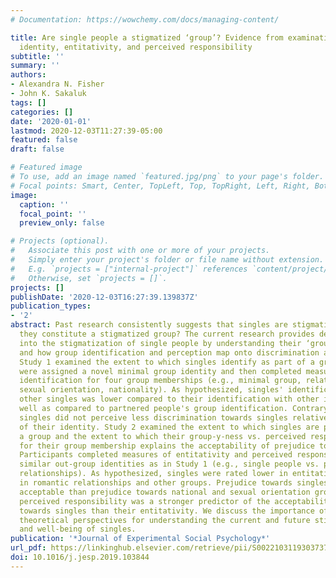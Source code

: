 ```yaml
---
# Documentation: https://wowchemy.com/docs/managing-content/

title: Are single people a stigmatized ‘group’? Evidence from examinations of social
  identity, entitativity, and perceived responsibility
subtitle: ''
summary: ''
authors:
- Alexandra N. Fisher
- John K. Sakaluk
tags: []
categories: []
date: '2020-01-01'
lastmod: 2020-12-03T11:27:39-05:00
featured: false
draft: false

# Featured image
# To use, add an image named `featured.jpg/png` to your page's folder.
# Focal points: Smart, Center, TopLeft, Top, TopRight, Left, Right, BottomLeft, Bottom, BottomRight.
image:
  caption: ''
  focal_point: ''
  preview_only: false

# Projects (optional).
#   Associate this post with one or more of your projects.
#   Simply enter your project's folder or file name without extension.
#   E.g. `projects = ["internal-project"]` references `content/project/deep-learning/index.md`.
#   Otherwise, set `projects = []`.
projects: []
publishDate: '2020-12-03T16:27:39.139837Z'
publication_types:
- '2'
abstract: Past research consistently suggests that singles are stigmatized, but do
  they constitute a stigmatized group? The current research provides deeper insight
  into the stigmatization of single people by understanding their ‘group-y’ nature,
  and how group identification and perception map onto discrimination and prejudice.
  Study 1 examined the extent to which singles identify as part of a group. Participants
  were assigned a novel minimal group identity and then completed measures of group
  identification for four group memberships (e.g., minimal group, relationship status,
  sexual orientation, nationality). As hypothesized, singles' identification with
  other singles was lower compared to their identification with other identities—as
  well as compared to partnered people's group identification. Contrary to our hypothesis,
  singles did not perceive less discrimination towards singles relative to other aspects
  of their identity. Study 2 examined the extent to which singles are perceived as
  a group and the extent to which their group-y-ness vs. perceived responsibility
  for their group membership explains the acceptability of prejudice towards them.
  Participants completed measures of entitativity and perceived responsibility for
  similar out-group identities as in Study 1 (e.g., single people vs. people in romantic
  relationships). As hypothesized, singles were rated lower in entitativity than people
  in romantic relationships and other groups. Prejudice towards singles was also more
  acceptable than prejudice towards national and sexual orientation groups. Accordingly,
  perceived responsibility was a stronger predictor of the acceptability of prejudice
  towards singles than their entitativity. We discuss the importance of group-based
  theoretical perspectives for understanding the current and future stigmatization
  and well-being of singles.
publication: '*Journal of Experimental Social Psychology*'
url_pdf: https://linkinghub.elsevier.com/retrieve/pii/S0022103119303737
doi: 10.1016/j.jesp.2019.103844
---
```

